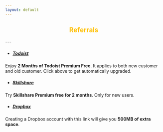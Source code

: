 ```yaml
---
layout: default
---
```

<h2 style="text-align:center; color: #ffc107">
    <div>
       <i class="twa twa-gift"></i> <b>Referrals</b>
    </div>
</h2>
---

- ##### **[Todoist](https://todoist.com/r/vyshnav_gangadharan_lomwzf)**
Enjoy **2 Months of Todoist Premium Free**. It applies to both new customer and old customer. Click above to get automatically upgraded.

- ##### **[Skillshare](https://skl.sh/2sEUnPk)**
Try **Skillshare Premium free for 2 months**. Only for new users.

- ##### **[Dropbox](https://db.tt/eD4ixAKf1s)**
Creating a Dropbox account with this link will give you **500MB of extra space**.
